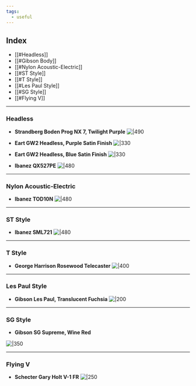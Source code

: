 ```yaml
---
tags:
  - useful
---
```



## Index
- [[#Headless]]
- [[#Gibson Body]]
- [[#Nylon Acoustic-Electric]]
- [[#ST Style]]
- [[#T Style]]
- [[#Les Paul Style]]
- [[#SG Style]]
- [[#Flying V]]

---

### Headless

- **Strandberg Boden Prog NX 7, Twilight Purple**
![|490](https://i.imgur.com/Pdrmyww.png)

- **Eart GW2 Headless, Purple Satin Finish**
![|330](https://i.imgur.com/CBheK0x.png)

- **Eart GW2 Headless, Blue Satin Finish**
![|330](https://i.imgur.com/Ovg4R3r.png)

- **Ibanez QX527PE**
![|480](https://i.imgur.com/1v8XHB3.png)

---

### Nylon Acoustic-Electric

- **Ibanez TOD10N**
![|480](https://i.imgur.com/4zhZjmH.png)

---

### ST Style

- **Ibanez SML721**
![|480](https://i.imgur.com/3o40LvK.png)

---

### T Style

- **George Harrison Rosewood Telecaster**
![|400](https://i.imgur.com/iUnBiXy.png)
---

### Les Paul Style

- **Gibson Les Paul, Translucent Fuchsia**
   ![|200](https://i.imgur.com/tJfKfpf.png)

---

### SG Style

- **Gibson SG Supreme, Wine Red**

![|350](https://i.imgur.com/O374qB1.png)

---

### Flying V

- **Schecter Gary Holt V-1 FR**
![|250](https://i.imgur.com/57zNvOH.png)

